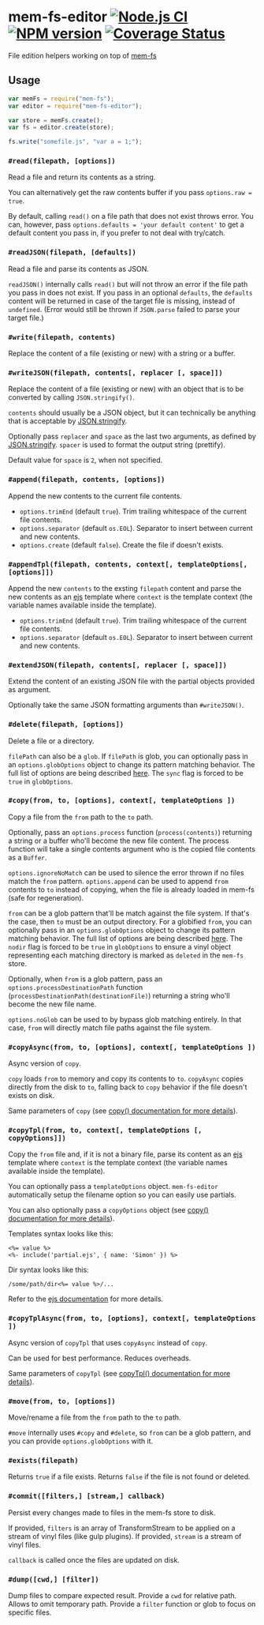 # mem-fs-editor [![Node.js CI](https://github.com/SBoudrias/mem-fs-editor/workflows/Node.js%20CI/badge.svg)](https://github.com/SBoudrias/mem-fs-editor/actions?query=workflow%3A%22Node.js+CI%22) [![NPM version](https://badge.fury.io/js/mem-fs-editor.svg)](http://badge.fury.io/js/mem-fs-editor) [![Coverage Status](https://coveralls.io/repos/github/SBoudrias/mem-fs-editor/badge.svg)](https://coveralls.io/github/SBoudrias/mem-fs-editor)

File edition helpers working on top of [mem-fs](https://github.com/SBoudrias/mem-fs)

## Usage

```js
var memFs = require("mem-fs");
var editor = require("mem-fs-editor");

var store = memFs.create();
var fs = editor.create(store);

fs.write("somefile.js", "var a = 1;");
```

### `#read(filepath, [options])`

Read a file and return its contents as a string.

You can alternatively get the raw contents buffer if you pass `options.raw = true`.

By default, calling `read()` on a file path that does not exist throws error. You can, however, pass `options.defaults = 'your default content'` to get a default content you pass in, if you prefer to not deal with try/catch.

### `#readJSON(filepath, [defaults])`

Read a file and parse its contents as JSON.

`readJSON()` internally calls `read()` but will not throw an error if the file path you pass in does not exist. If you pass in an optional `defaults`, the `defaults` content will be returned in case of the target file is missing, instead of `undefined`. (Error would still be thrown if `JSON.parse` failed to parse your target file.)

### `#write(filepath, contents)`

Replace the content of a file (existing or new) with a string or a buffer.

### `#writeJSON(filepath, contents[, replacer [, space]])`

Replace the content of a file (existing or new) with an object that is to be converted by calling `JSON.stringify()`.

`contents` should usually be a JSON object, but it can technically be anything that is acceptable by [JSON.stringify](https://developer.mozilla.org/en-US/docs/Web/JavaScript/Reference/Global_Objects/JSON/stringify).

Optionally pass `replacer` and `space` as the last two arguments, as defined by [JSON.stringify](https://developer.mozilla.org/en-US/docs/Web/JavaScript/Reference/Global_Objects/JSON/stringify). `spacer` is used to format the output string (prettify).

Default value for `space` is `2`, when not specified.

### `#append(filepath, contents, [options])`

Append the new contents to the current file contents.

- `options.trimEnd` (default `true`). Trim trailing whitespace of the current file contents.
- `options.separator` (default `os.EOL`). Separator to insert between current and new contents.
- `options.create` (default `false`). Create the file if doesn't exists.

### `#appendTpl(filepath, contents, context[, templateOptions[, [options]])`

Append the new `contents` to the exsting `filepath` content and parse the new contents as an [ejs](http://ejs.co/) template where `context` is the template context (the variable names available inside the template).

- `options.trimEnd` (default `true`). Trim trailing whitespace of the current file contents.
- `options.separator` (default `os.EOL`). Separator to insert between current and new contents.

### `#extendJSON(filepath, contents[, replacer [, space]])`

Extend the content of an existing JSON file with the partial objects provided as argument.

Optionally take the same JSON formatting arguments than `#writeJSON()`.

### `#delete(filepath, [options])`

Delete a file or a directory.

`filePath` can also be a `glob`. If `filePath` is glob, you can optionally pass in an `options.globOptions` object to change its pattern matching behavior. The full list of options are being described [here](https://github.com/mrmlnc/fast-glob#options-1). The `sync` flag is forced to be `true` in `globOptions`.

### `#copy(from, to, [options], context[, templateOptions ])`

Copy a file from the `from` path to the `to` path.

Optionally, pass an `options.process` function (`process(contents)`) returning a string or a buffer who'll become the new file content. The process function will take a single contents argument who is the copied file contents as a `Buffer`.

`options.ignoreNoMatch` can be used to silence the error thrown if no files match the `from` pattern.
`options.append` can be used to append `from` contents to `to` instead of copying, when the file is already loaded in mem-fs (safe for regeneration).

`from` can be a glob pattern that'll be match against the file system. If that's the case, then `to` must be an output directory. For a globified `from`, you can optionally pass in an `options.globOptions` object to change its pattern matching behavior. The full list of options are being described [here](https://github.com/mrmlnc/fast-glob#options-1). The `nodir` flag is forced to be `true` in `globOptions` to ensure a vinyl object representing each matching directory is marked as `deleted` in the `mem-fs` store.

Optionally, when `from` is a glob pattern, pass an `options.processDestinationPath` function (`processDestinationPath(destinationFile)`) returning a string who'll become the new file name.

`options.noGlob` can be used to by bypass glob matching entirely. In that case, `from` will directly match file paths against the file system.

### `#copyAsync(from, to, [options], context[, templateOptions ])`

Async version of `copy`.

`copy` loads `from` to memory and copy its contents to `to`.
`copyAsync` copies directly from the disk to `to`, falling back to `copy` behavior if the file doesn't exists on disk.

Same parameters of `copy` (see [copy() documentation for more details](#copyfrom-to-options-context-templateoptions-)).

### `#copyTpl(from, to, context[, templateOptions [, copyOptions]])`

Copy the `from` file and, if it is not a binary file, parse its content as an [ejs](http://ejs.co/) template where `context` is the template context (the variable names available inside the template).

You can optionally pass a `templateOptions` object. `mem-fs-editor` automatically setup the filename option so you can easily use partials.

You can also optionally pass a `copyOptions` object (see [copy() documentation for more details](#copyfrom-to-options)).

Templates syntax looks like this:

```
<%= value %>
<%- include('partial.ejs', { name: 'Simon' }) %>
```

Dir syntax looks like this:

```
/some/path/dir<%= value %>/...
```

Refer to the [ejs documentation](http://ejs.co/) for more details.

### `#copyTplAsync(from, to, [options], context[, templateOptions ])`

Async version of `copyTpl` that uses `copyAsync` instead of `copy`.

Can be used for best performance. Reduces overheads.

Same parameters of `copyTpl` (see [copyTpl() documentation for more details](#copyfrom-to-options-context-templateoptions-)).

### `#move(from, to, [options])`

Move/rename a file from the `from` path to the `to` path.

`#move` internally uses `#copy` and `#delete`, so `from` can be a glob pattern, and you can provide `options.globOptions` with it.

### `#exists(filepath)`

Returns `true` if a file exists. Returns `false` if the file is not found or deleted.

### `#commit([filters,] [stream,] callback)`

Persist every changes made to files in the mem-fs store to disk.

If provided, `filters` is an array of TransformStream to be applied on a stream of vinyl files (like gulp plugins).
If provided, `stream` is a stream of vinyl files.

`callback` is called once the files are updated on disk.

### `#dump([cwd,] [filter])`

Dump files to compare expected result.
Provide a `cwd` for relative path. Allows to omit temporary path.
Provide a `filter` function or glob to focus on specific files.
